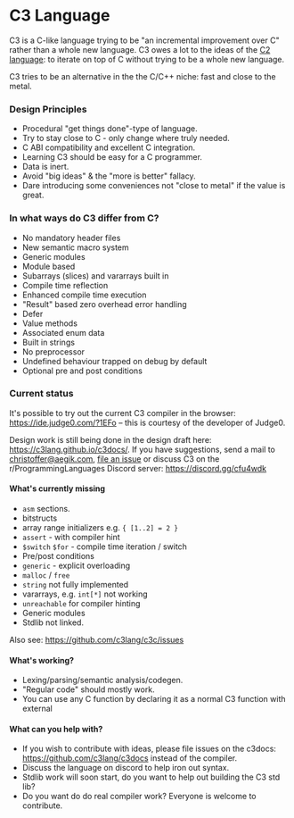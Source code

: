 # C3 Language

C3 is a C-like language trying to be "an incremental improvement over C" rather than a whole new language. 
C3 owes a lot to the ideas of the [C2 language](http://c2lang.org): to iterate on top of C without trying to be a 
whole new language.

C3 tries to be an alternative in the the C/C++ niche: fast and close to the metal.

### Design Principles
- Procedural "get things done"-type of language.
- Try to stay close to C - only change where truly needed.
- C ABI compatibility and excellent C integration.
- Learning C3 should be easy for a C programmer.
- Data is inert.
- Avoid "big ideas" & the "more is better" fallacy.
- Dare introducing some conveniences not "close to metal" if the value is great.


### In what ways do C3 differ from C?

- No mandatory header files
- New semantic macro system
- Generic modules
- Module based
- Subarrays (slices) and vararrays built in
- Compile time reflection
- Enhanced compile time execution
- "Result" based zero overhead error handling
- Defer
- Value methods
- Associated enum data
- Built in strings
- No preprocessor
- Undefined behaviour trapped on debug by default
- Optional pre and post conditions

### Current status

It's possible to try out the current C3 compiler in the browser: https://ide.judge0.com/?1EFo – this is courtesy of the
developer of Judge0. 

Design work is still being done in the design draft here: https://c3lang.github.io/c3docs/. If you have suggestions, send a mail to [christoffer@aegik.com](mailto:christoffer@aegik.com), [file an issue](https://github.com/c3lang/c3c/issues) or discuss C3 on the r/ProgrammingLanguages Discord server: https://discord.gg/cfu4wdk


#### What's currently missing

- `asm` sections.
- bitstructs
- array range initializers e.g. `{ [1..2] = 2 }`
- `assert` - with compiler hint
- `$switch` `$for` - compile time iteration / switch
- Pre/post conditions
- `generic` - explicit overloading
- `malloc` / `free`
- `string` not fully implemented
- vararrays, e.g. `int[*]` not working
- `unreachable` for compiler hinting
- Generic modules
- Stdlib not linked.

Also see: https://github.com/c3lang/c3c/issues

#### What's working?

- Lexing/parsing/semantic analysis/codegen.
- "Regular code" should mostly work.
- You can use any C function by declaring it as a normal C3 function with external 

#### What can you help with?

- If you wish to contribute with ideas, please file issues on the c3docs: https://github.com/c3lang/c3docs instead of the compiler.
- Discuss the language on discord to help iron out syntax.
- Stdlib work will soon start, do you want to help out building the C3 std lib?
- Do you want do do real compiler work? Everyone is welcome to contribute.